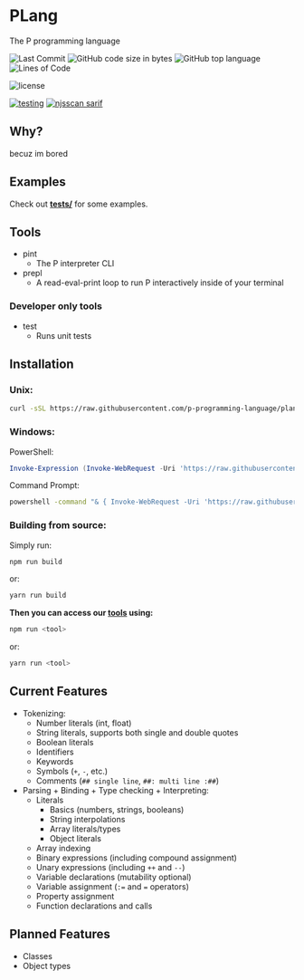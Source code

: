 # PLang
The P programming language

![Last Commit](https://img.shields.io/github/last-commit/p-programming-language/plang)
![GitHub code size in bytes](https://img.shields.io/github/languages/code-size/p-programming-language/plang)
![GitHub top language](https://img.shields.io/github/languages/top/p-programming-language/plang)
![Lines of Code](https://img.shields.io/tokei/lines/github/p-programming-language/plang)

![license](https://img.shields.io/github/license/p-programming-language/plang)

[![testing](https://github.com/KevinAlavik/plang/actions/workflows/test.yml/badge.svg)](https://github.com/KevinAlavik/plang/actions/workflows/test.yml)
[![njsscan sarif](https://github.com/p-programming-language/plang/actions/workflows/njsscan.yml/badge.svg)](https://github.com/p-programming-language/plang/actions/workflows/njsscan.yml)

## Why?
becuz im bored

## Examples
Check out **[tests/](https://github.com/p-programming-language/plang/tree/main/tests)** for some examples.

## Tools
- pint
    - The P interpreter CLI
- prepl
    - A read-eval-print loop to run P interactively inside of your terminal

### Developer only tools
- test
    - Runs unit tests

## Installation
### Unix:
```bash
curl -sSL https://raw.githubusercontent.com/p-programming-language/plang/main/install.sh | bash
```
### Windows:
PowerShell:
```powershell
Invoke-Expression (Invoke-WebRequest -Uri 'https://raw.githubusercontent.com/p-programming-language/plang/main/install.ps1').Content
```
Command Prompt:
```bash
powershell -command "& { Invoke-WebRequest -Uri 'https://raw.githubusercontent.com/p-programming-language/plang/main/install.bat' -OutFile 'install.bat'; .\install.bat; Remove-Item -Path 'install.bat' }"
```
### Building from source:
Simply run:
```bash
npm run build
```
or:
```bash
yarn run build
```
**Then you can access our [tools](https://github.com/p-programming-language/plang?tab=readme-ov-file#tools) using:**
```bash
npm run <tool>
```
or:
```bash
yarn run <tool>
```

## Current Features
- Tokenizing:
    - Number literals (int, float)
    - String literals, supports both single and double quotes
    - Boolean literals
    - Identifiers
    - Keywords
    - Symbols (`+`, `-`, etc.)
    - Comments (`## single line`, `##: multi line :##`)
- Parsing + Binding + Type checking + Interpreting:
    - Literals
        - Basics (numbers, strings, booleans)
        - String interpolations
        - Array literals/types
        - Object literals
    - Array indexing
    - Binary expressions (including compound assignment)
    - Unary expressions (including `++` and `--`)
    - Variable declarations (mutability optional)
    - Variable assignment (`:=` and `=` operators)
    - Property assignment
    - Function declarations and calls

## Planned Features
- Classes
- Object types